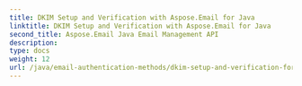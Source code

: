```yaml
---
title: DKIM Setup and Verification with Aspose.Email for Java
linktitle: DKIM Setup and Verification with Aspose.Email for Java
second_title: Aspose.Email Java Email Management API
description: 
type: docs
weight: 12
url: /java/email-authentication-methods/dkim-setup-and-verification-for-java/
---
```

